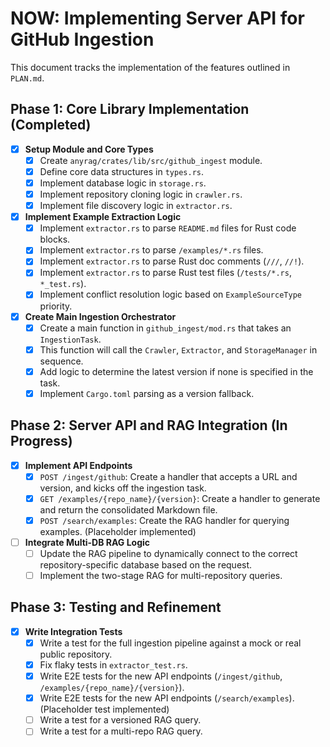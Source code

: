# NOW: Implementing Server API for GitHub Ingestion

This document tracks the implementation of the features outlined in `PLAN.md`.

## Phase 1: Core Library Implementation (Completed)

- [x] **Setup Module and Core Types**
    - [x] Create `anyrag/crates/lib/src/github_ingest` module.
    - [x] Define core data structures in `types.rs`.
    - [x] Implement database logic in `storage.rs`.
    - [x] Implement repository cloning logic in `crawler.rs`.
    - [x] Implement file discovery logic in `extractor.rs`.
- [x] **Implement Example Extraction Logic**
    - [x] Implement `extractor.rs` to parse `README.md` files for Rust code blocks.
    - [x] Implement `extractor.rs` to parse `/examples/*.rs` files.
    - [x] Implement `extractor.rs` to parse Rust doc comments (`///`, `//!`).
    - [x] Implement `extractor.rs` to parse Rust test files (`/tests/*.rs`, `*_test.rs`).
    - [x] Implement conflict resolution logic based on `ExampleSourceType` priority.
- [x] **Create Main Ingestion Orchestrator**
    - [x] Create a main function in `github_ingest/mod.rs` that takes an `IngestionTask`.
    - [x] This function will call the `Crawler`, `Extractor`, and `StorageManager` in sequence.
    - [x] Add logic to determine the latest version if none is specified in the task.
    - [x] Implement `Cargo.toml` parsing as a version fallback.

## Phase 2: Server API and RAG Integration (In Progress)

- [x] **Implement API Endpoints**
    - [x] `POST /ingest/github`: Create a handler that accepts a URL and version, and kicks off the ingestion task.
    - [x] `GET /examples/{repo_name}/{version}`: Create a handler to generate and return the consolidated Markdown file.
    - [x] `POST /search/examples`: Create the RAG handler for querying examples. (Placeholder implemented)

- [ ] **Integrate Multi-DB RAG Logic**
    - [ ] Update the RAG pipeline to dynamically connect to the correct repository-specific database based on the request.
    - [ ] Implement the two-stage RAG for multi-repository queries.

## Phase 3: Testing and Refinement

- [x] **Write Integration Tests**
    - [x] Write a test for the full ingestion pipeline against a mock or real public repository.
    - [x] Fix flaky tests in `extractor_test.rs`.
    - [x] Write E2E tests for the new API endpoints (`/ingest/github`, `/examples/{repo_name}/{version}`).
    - [x] Write E2E tests for the new API endpoints (`/search/examples`). (Placeholder test implemented)
    - [ ] Write a test for a versioned RAG query.
    - [ ] Write a test for a multi-repo RAG query.
